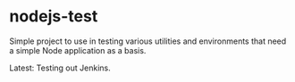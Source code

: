 # nodejs-test

Simple project to use in testing various utilities and environments that need a simple Node application as a basis.

Latest:
Testing out Jenkins.
